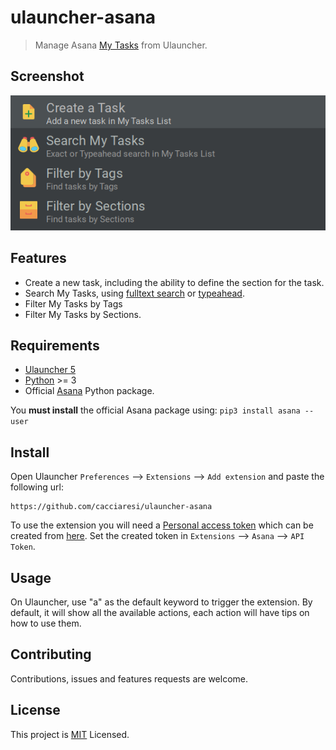 # ulauncher-asana

> Manage Asana [My Tasks](https://asana.com/guide/help/fundamentals/my-tasks) from Ulauncher.

## Screenshot

![Screenshot](doc/menu.png)

## Features

- Create a new task, including the ability to define the section for the task.
- Search My Tasks, using [fulltext search](https://developers.asana.com/docs/search-tasks-in-a-workspace)
  or [typeahead](https://developers.asana.com/docs/typeahead).
- Filter My Tasks by Tags
- Filter My Tasks by Sections.

## Requirements

- [Ulauncher 5](https://ulauncher.io)
- [Python](https://www.python.org) >= 3
- Official [Asana](https://github.com/Asana/python-asana) Python package.

You **must install** the official Asana package using: `pip3 install asana --user`

## Install

Open Ulauncher `Preferences` ⟶ `Extensions` ⟶ `Add extension` and paste the following url:

```
https://github.com/cacciaresi/ulauncher-asana
```

To use the extension you will need a [Personal access token](https://developers.asana.com/docs/personal-access-token)
which
can be created from [here](https://app.asana.com/0/my-apps). Set the created token in `Extensions` ⟶ `Asana`
⟶ `API Token`.

## Usage

On Ulauncher, use "a" as the default keyword to trigger the extension. By default, it will show all the available
actions, each action will have tips on how to use them.

## Contributing

Contributions, issues and features requests are welcome.

## License

This project is [MIT](LICENSE) Licensed.
